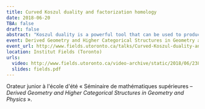 ```yaml
---
title: Curved Koszul duality and factorization homology
date: 2018-06-20
TBA: false
draft: false
abstract: "Koszul duality is a powerful tool that can be used to produce resolutions of algebras in many contexts. In this talk, I explain how to use curved Koszul duality for algebras over unital operads to compute the factorization homology of a closed manifold with values in the algebra of polynomial functions on a standard shifted symplectic space."
event: Derived Geometry and Higher Categorical Structures in Geometry and Physics (orateur junior)
event_url: http://www.fields.utoronto.ca/talks/Curved-Koszul-duality-and-factorization-homology
location: Institut Fields (Toronto)
urls:
  video: http://www.fields.utoronto.ca/video-archive/static/2018/06/2388-18977/mergedvideo.ogv
  slides: fields.pdf
---
```


Orateur junior à l'école d'été « Séminaire de mathématiques supérieures – *Derived Geometry and Higher Categorical Structures in Geometry and Physics* ».
